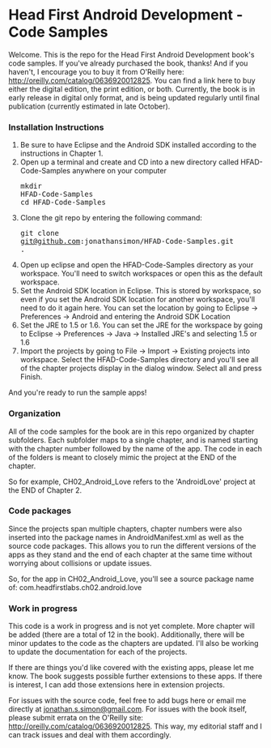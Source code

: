 # Head First Android Development - Code Samples 

Welcome. This is the repo for the Head First Android Development book's code samples. 
If you've already purchased the book, thanks! And if you haven't, I encourage you to buy it from O'Reilly here: http://oreilly.com/catalog/0636920012825. 
You can find a link here to buy either the digital edition, the print edition, or both. Currently, the book is in 
early release in digital only format, and is being updated regularly until final publication (currently estimated in late October).  

### Installation Instructions

1. Be sure to have Eclipse and the Android SDK installed according to the instructions in Chapter 1. 
1. Open up a terminal and create and CD into a new directory called HFAD-Code-Samples anywhere on your computer<pre>mkdir HFAD-Code-Samples<br/>cd HFAD-Code-Samples</pre>
1. Clone the git repo by entering the following command: <pre>git clone git@github.com:jonathansimon/HFAD-Code-Samples.git .</pre>
1. Open up eclipse and open the HFAD-Code-Samples directory as your workspace. You'll need to switch workspaces or open this as the default workspace. 
1. Set the Android SDK location in Eclipse. This is stored by workspace, so even if you set the Android SDK location for another workspace, you'll need to do it again here. You can set the location by going to Eclipse -> Preferences -> Android and entering the Android SDK Location
1. Set the JRE to 1.5 or 1.6. You can set the JRE for the workspace by going to Eclipse -> Preferences -> Java -> Installed JRE's and selecting 1.5 or 1.6
1. Import the projects by going to File -> Import -> Existing projects into workspace. Select the HFAD-Code-Samples directory and you'll see all of the chapter projects display in the dialog window. Select all and press Finish. 

And you're ready to run the sample apps! 

### Organization 

All of the code samples for the book are in this repo organized by chapter subfolders. 
Each subfolder maps to a single chapter, and is named starting with the chapter number followed by the name of the app. 
The code in each of the folders is meant to closely mimic the project at the END of the chapter. 

So for example, CH02_Android_Love refers to the 'AndroidLove' project at the END of Chapter 2. 

### Code packages 

Since the projects span multiple chapters, chapter numbers were also inserted into the package names in 
AndroidManifest.xml as well as the source code packages. This allows you to run the different versions 
of the apps as they stand and the end of each chapter at the same time without worrying about collisions or update issues.

So, for the app in CH02_Android_Love, you'll see a source package name of: com.headfirstlabs.ch02.android.love


### Work in progress

This code is a work in progress and is not yet complete. More chapter will be added (there are a total of 12 in the book). 
Additionally, there will be minor updates to the code as the chapters are updated. I'll also be working to update the 
documentation for each of the projects.

If there are things you'd like covered with the existing apps, please let me know. The book suggests possible further extensions to these apps. 
If there is interest, I can add those extensions here in extension projects. 

For issues with the source code, feel free to add bugs here or email me directly at jonathan.s.simon@gmail.com. 
For issues with the book itself, please submit errata on the O'Reilly site: http://oreilly.com/catalog/0636920012825. 
This way, my editorial staff and I can track issues and deal with them accordingly.      
 